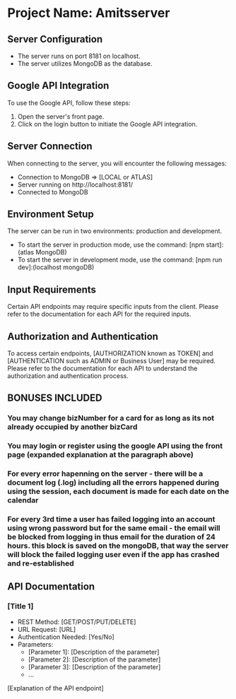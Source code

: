 # Project Name: Amitsserver

## Server Configuration

- The server runs on port 8181 on localhost.
- The server utilizes MongoDB as the database.

## Google API Integration

To use the Google API, follow these steps:

1. Open the server's front page.
2. Click on the login button to initiate the Google API integration.

## Server Connection

When connecting to the server, you will encounter the following messages:

- Connection to MongoDB => [LOCAL or ATLAS]
- Server running on http://localhost:8181/
- Connected to MongoDB

## Environment Setup

The server can be run in two environments: production and development.

- To start the server in production mode, use the command: [npm start]:(atlas MongoDB)
- To start the server in development mode, use the command: [npm run dev]:(localhost mongoDB)

## Input Requirements

Certain API endpoints may require specific inputs from the client. Please refer to the documentation for each API for the required inputs.

## Authorization and Authentication

To access certain endpoints, [AUTHORIZATION known as TOKEN] and [AUTHENTICATION such as ADMIN or Business User] may be required. Please refer to the documentation for each API to understand the authorization and authentication process.

## BONUSES INCLUDED

### You may change bizNumber for a card for as long as its not already occupied by another bizCard

### You may login or register using the google API using the front page (expanded explanation at the paragraph above)

### For every error hapenning on the server - there will be a document log (.log) including all the errors happened during using the session, each document is made for each date on the calendar

### For every 3rd time a user has failed logging into an account using wrong password but for the same email - the email will be blocked from logging in thus email for the duration of 24 hours. this block is saved on the mongoDB, that way the server will block the failed logging user even if the app has crashed and re-established

## API Documentation

### [Title 1]

- REST Method: [GET/POST/PUT/DELETE]
- URL Request: [URL]
- Authentication Needed: [Yes/No]
- Parameters:
  - [Parameter 1]: [Description of the parameter]
  - [Parameter 2]: [Description of the parameter]
  - [Parameter 3]: [Description of the parameter]
  - ...

[Explanation of the API endpoint]
